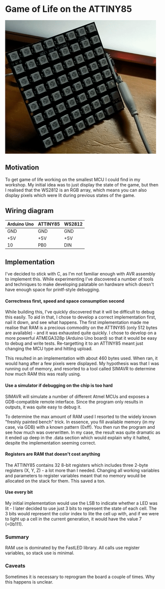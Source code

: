 
# Game of Life on the ATTINY85

![](media/animation.gif)

## Motivation

To get game of life working on the smallest MCU I could find in my workshop. My initial idea was to just display the state of the game, but then I realised that the WS2812 is an RGB array, which means you can also display pixels which were lit during previous states of the game.

## Wiring diagram

| Arduino Uno | ATTINY85 | WS2812 |
| ----------- | -------- | ------ |
| GND         | GND      | GND    |
| +5V         | +5V      | +5V    |
| 10          | PB0      | DIN    |

## Implementation

I've decided to stick with C, as I'm not familiar enough with AVR assembly to implement this. While experimenting I've discovered a number of tools and techniques to make developing palatable on hardware which doesn't have enough space for printf-style debugging.

#### Correctness first, speed and space consumption second

While building this, I've quickly discovered that it will be difficult to debug this easily. To aid in that, I chose to develop a correct implementation first, nail it down, and see what happens. The first implementation made me realise that RAM is a precious commodity on the ATTINY85 (only 512 bytes are available) - and it was exhausted quite quickly. I chose to develop on a more powerful ATMEGA328p (Arduino Uno board) so that it would be easy to debug and write tests. Re-targetting it to an ATTINY85 meant just changing the MCU type and hitting upload.

This resulted in an implementation with about 460 bytes used. When ran, it would hang after a few pixels were displayed. My hypothesis was that I was running out of memory, and resorted to a tool called SIMAVR to determine how much RAM this was really using.

#### Use a simulator if debugging on the chip is too hard

SIMAVR will simulate a number of different Atmel MCUs and exposes a GDB-compatible remote interface. Since the program only results in outputs, it was quite easy to debug it. 

To determine the max amount of RAM used I resorted to the widely known "freshly painted bench" trick. In essence, you fill available memory (in my case, via GDB) with a known pattern (0xff). You then run the program and see how much was overwritten. In my case, the result was quite dramatic as it ended up deep in the .data section which would explain why it halted, despite the implementation seeming correct.

#### Registers are RAM that doesn't cost anything

The ATTINY85 contains 32 8-bit registers which includes three 2-byte registers (X, Y, Z) - a lot more than I needed. Changing all working variables and parameters to register variables meant that no memory would be allocated on the stack for them. This saved a ton.

#### Use every bit

My initial implementation would use the LSB to indicate whether a LED was lit - I later decided to use just 3 bits to represent the state of each cell. The 3 bits would represent the color index to lite the cell up with, and if we were to light up a cell in the current generation, it would have the value 7 (=0b111).

### Summary

RAM use is dominated by the FastLED library. All calls use register variables, so stack use is minimal.

### Caveats

Sometimes it is necessary to reprogram the board a couple of times. Why this happens is unclear.


